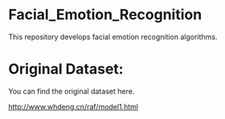 # Facial_Emotion_Recognition

This repository develops facial emotion recognition algorithms.

# Original Dataset:

You can find the original dataset here.

http://www.whdeng.cn/raf/model1.html
